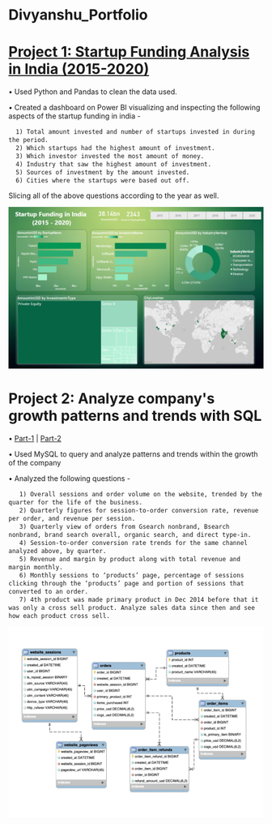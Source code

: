 # Divyanshu_Portfolio

# [Project 1: Startup Funding Analysis in India (2015-2020)](https://github.com/divyanshu905/Startup_Funding)
• Used Python and Pandas to clean the data used.

• Created a dashboard on Power BI visualizing and inspecting the following aspects of the startup funding in india - 

      1) Total amount invested and number of startups invested in during the period.
      2) Which startups had the highest amount of investment.
      3) Which investor invested the most amount of money.
      4) Industry that saw the highest amount of investment.
      5) Sources of investment by the amount invested.
      6) Cities where the startups were based out off.
  
  Slicing all of the  above questions according to the year as well.

![](/images/Screenshot%20(397).png)

# Project 2: Analyze company's growth patterns and trends with SQL

• [Part-1](https://medium.com/@divyanshugoyal160/analyzing-trends-and-patterns-in-growth-of-a-company-with-sql-part-1-6ef6028ab571) | [Part-2](https://medium.com/@divyanshugoyal160/analyzing-trends-and-patterns-in-growth-of-a-company-with-sql-part-2-5e8933c2f64d)

• Used MySQL to query and analyze patterns and trends within the growth of the company

• Analyzed the following questions - 

       1) Overall sessions and order volume on the website, trended by the quarter for the life of the business.
       2) Quarterly figures for session-to-order conversion rate, revenue per order, and revenue per session.
       3) Quarterly view of orders from Gsearch nonbrand, Bsearch nonbrand, brand search overall, organic search, and direct type-in.
       4) Session-to-order conversion rate trends for the same channel analyzed above, by quarter.
       5) Revenue and margin by product along with total revenue and margin monthly.
       6) Monthly sessions to ‘products’ page, percentage of sessions clicking through the ‘products’ page and portion of sessions that converted to an order.
       7) 4th product was made primary product in Dec 2014 before that it was only a cross sell product. Analyze sales data since then and see how each product cross sell.

![](/images/Screenshot%20(400).png)
